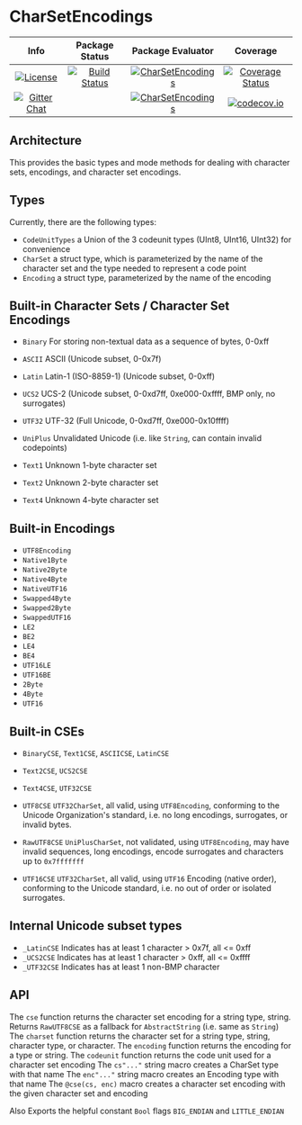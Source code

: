 # CharSetEncodings

| **Info** | **Package Status** | **Package Evaluator** | **Coverage** |
|:------------------:|:------------------:|:---------------------:|:-----------------:|
| [![License](http://img.shields.io/badge/license-MIT-brightgreen.svg?style=flat)](LICENSE.md) | [![Build Status](https://travis-ci.org/JuliaString/CharSetEncodings.jl.svg?branch=master)](https://travis-ci.org/JuliaString/CharSetEncodings.jl) | [![CharSetEncodings](http://pkg.julialang.org/badges/CharSetEncodings_0.6.svg)](http://pkg.julialang.org/?pkg=CharSetEncodings) | [![Coverage Status](https://coveralls.io/repos/github/JuliaString/CharSetEncodings.jl/badge.svg?branch=master)](https://coveralls.io/github/JuliaString/CharSetEncodings.jl?branch=master) |
|  [![Gitter Chat](https://badges.gitter.im/Join%20Chat.svg)](https://gitter.im/JuliaString/Lobby?utm_source=badge&utm_medium=badge&utm_campaign=pr-badge) | | [![CharSetEncodings](http://pkg.julialang.org/badges/CharSetEncodings_0.7.svg)](http://pkg.julialang.org/?pkg=CharSetEncodings) | [![codecov.io](http://codecov.io/github/JuliaString/CharSetEncodings.jl/coverage.svg?branch=master)](http://codecov.io/github/JuliaString/CharSetEncodings.jl?branch=master) |

## Architecture
This provides the basic types and mode methods for dealing with character sets, encodings,
and character set encodings.

## Types
Currently, there are the following types:

* `CodeUnitTypes`  a Union of the 3 codeunit types (UInt8, UInt16, UInt32) for convenience
* `CharSet`        a struct type, which is parameterized by the name of the character set and the type needed to represent a code point
* `Encoding`       a struct type, parameterized by the name of the encoding

## Built-in Character Sets / Character Set Encodings
* `Binary`  For storing non-textual data as a sequence of bytes, 0-0xff

* `ASCII`   ASCII (Unicode subset, 0-0x7f)
* `Latin`   Latin-1 (ISO-8859-1) (Unicode subset, 0-0xff)
* `UCS2`    UCS-2 (Unicode subset, 0-0xd7ff, 0xe000-0xffff, BMP only, no surrogates)
* `UTF32`   UTF-32 (Full Unicode, 0-0xd7ff, 0xe000-0x10ffff)

* `UniPlus` Unvalidated Unicode (i.e. like `String`, can contain invalid codepoints)

* `Text1`   Unknown 1-byte character set
* `Text2`   Unknown 2-byte character set
* `Text4`   Unknown 4-byte character set

## Built-in Encodings
* `UTF8Encoding`
* `Native1Byte`
* `Native2Byte`
* `Native4Byte`
* `NativeUTF16`
* `Swapped4Byte`
* `Swapped2Byte`
* `SwappedUTF16`
* `LE2`
* `BE2`
* `LE4`
* `BE4`
* `UTF16LE`
* `UTF16BE`
* `2Byte`
* `4Byte`
* `UTF16`

## Built-in CSEs
* `BinaryCSE`, `Text1CSE`, `ASCIICSE`, `LatinCSE`
* `Text2CSE`, `UCS2CSE`
* `Text4CSE`, `UTF32CSE`

* `UTF8CSE`    `UTF32CharSet`, all valid, using `UTF8Encoding`,
               conforming to the Unicode Organization's standard,
	       i.e. no long encodings, surrogates, or invalid bytes.

* `RawUTF8CSE` `UniPlusCharSet`, not validated, using `UTF8Encoding`,
               may have invalid sequences, long encodings, encode surrogates and characters
	       up to `0x7fffffff`

* `UTF16CSE`   `UTF32CharSet`, all valid, using `UTF16` Encoding (native order),
               conforming to the Unicode standard, i.e. no out of order or isolated surrogates.

## Internal Unicode subset types
* `_LatinCSE`   Indicates has at least 1 character > 0x7f, all <= 0xff
* `_UCS2CSE`    Indicates has at least 1 character > 0xff, all <= 0xffff
* `_UTF32CSE`   Indicates has at least 1 non-BMP character

## API
The `cse` function returns the character set encoding for a string type, string.
Returns `RawUTF8CSE` as a fallback for `AbstractString` (i.e. same as `String`)
The `charset` function returns the character set for a string type, string, character type, or character.
The `encoding` function returns the encoding for a type or string.
The `codeunit` function returns the code unit used for a character set encoding
The `cs"..."` string macro creates a CharSet type with that name
The `enc"..."` string macro creates an Encoding type with that name
The `@cse(cs, enc)` macro creates a character set encoding with the given character set and encoding

Also Exports the helpful constant `Bool` flags `BIG_ENDIAN` and `LITTLE_ENDIAN`
